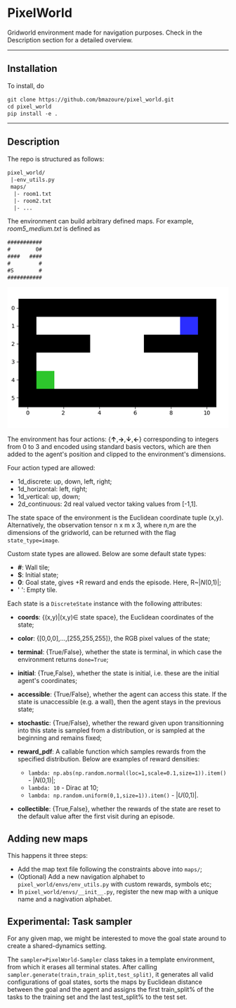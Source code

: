 # PixelWorld

Gridworld environment made for navigation purposes. Check in the Description section for a detailed overview. 

---
## Installation
To install, do
```
git clone https://github.com/bmazoure/pixel_world.git
cd pixel_world
pip install -e .
```

---
## Description

The repo is structured as follows:
```
pixel_world/
 |-env_utils.py
 maps/
  |- room1.txt
  |- room2.txt
  |- ...
```

The environment can build arbitrary defined maps. For example, *room5_medium.txt* is defined as
```
###########
#        0#
####   ####
#         #
#S        #
###########
```

![](env_screen.png)


The environment has four actions: {**↑**,**→**,**↓**,**←**} corresponding to integers from 0 to 3 and encoded using standard basis vectors, which are then added to the agent's position and clipped to the environment's dimensions.

Four action typed are allowed:

* 1d_discrete: up, down, left, right;
* 1d_horizontal: left, right;
* 1d_vertical: up, down;
* 2d_continuous: 2d real valued vector taking values from [-1,1].

The state space of the environment is the Euclidean coordinate tuple (x,y). Alternatively, the observation tensor n x m x 3, where n,m are the dimensions of the gridworld, can be returned with the flag `state_type=image`.

Custom state types are allowed. Below are some default state types:

* **\#**: Wall tile;
* **S**: Initial state;
* **0**: Goal state, gives +R reward and ends the episode. Here, R~|*N*(0,1)|;
* ' ': Empty tile.

Each state is a `DiscreteState` instance with the following attributes:

* **coords**: {(x,y)|(x,y)∈ state space}, the Euclidean coordinates of the state;
* **color**: {[0,0,0],...,[255,255,255]}, the RGB pixel values of the state;
* **terminal**: {True/False}, whether the state is terminal, in which case the environment returns `done=True`;
* **initial**: {True,False}, whether the state is initial, i.e. these are the initial agent's coordinates;
* **accessible**: {True/False}, whether the agent can access this state. If the state is unaccessible (e.g. a wall), then the agent stays in the previous state;
* **stochastic**: {True/False}, whether the reward given upon transitionning into this state is sampled from a distribution, or is sampled at the beginning and remains fixed;
* **reward_pdf**: A callable function which samples rewards from the specified distribution. Below are examples of reward densities:

    * `lambda: np.abs(np.random.normal(loc=1,scale=0.1,size=1)).item()` - |*N*(0,1)|;
    * `lambda: 10` - Dirac at 10;
    * `lambda: np.random.uniform(0,1,size=1)).item()` - |*U*(0,1)|.
* **collectible**: {True,False}, whether the rewards of the state are reset to the default value after the first visit during an episode.

## Adding new maps

This happens it three steps:

* Add the map text file following the constraints above into `maps/`;
* (Optional) Add a new navigation alphabet to `pixel_world/envs/env_utils.py` with custom rewards, symbols etc;
* In `pixel_world/envs/__init__.py`, register the new map with a unique name and a nagivation alphabet.

## Experimental: Task sampler

For any given map, we might be interested to move the goal state around to create a shared-dynamics setting.

The `sampler=PixelWorld-Sampler` class takes in a template environment, from which it erases all terminal states. After calling `sampler.generate(train,train_split,test_split)`, it generates all valid configurations of goal states, sorts the maps by Euclidean distance between the goal and the agent and assigns the first train_split% of the tasks to the training set and the last test_split%  to the test set.
